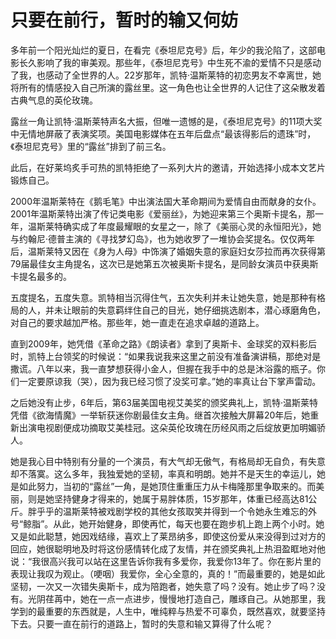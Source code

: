 # 只要在前行，暂时的输又何妨

多年前一个阳光灿烂的夏日，在看完《泰坦尼克号》后，年少的我沦陷了，这部电影长久影响了我的审美观。那些年，《泰坦尼克号》中生死不渝的爱情不只是感动了我，也感动了全世界的人。22岁那年，凯特·温斯莱特的初恋男友不幸离世，她将所有的情感投入自己所演的露丝里。这一角色也让全世界的人记住了这朵散发着古典气息的英伦玫瑰。 

露丝一角让凯特·温斯莱特声名大振，但唯一遗憾的是，《泰坦尼克号》的11项大奖中无情地屏蔽了表演奖项。美国电影媒体在五年后盘点“最该得影后的遗珠”时，《泰坦尼克号》里的“露丝”排到了前三名。 

此后，在好莱坞炙手可热的凯特拒绝了一系列大片的邀请，开始选择小成本文艺片锻炼自己。 

2000年温斯莱特在《鹅毛笔》中出演法国大革命期间为爱情自由而献身的女仆。2001年温斯莱特出演了传记类电影《爱丽丝》，为她迎来第三个奥斯卡提名，那一年，温斯莱特确实成了年度最耀眼的女星之一，除了《美丽心灵的永恒阳光》，她与约翰尼·德普主演的《寻找梦幻岛》，也为她收罗了一堆协会奖提名。仅仅两年后，温斯莱特又因在《身为人母》中饰演了婚姻失意的家庭妇女莎拉而再次获得第79届最佳女主角提名，这次已是她第五次被奥斯卡提名，是同龄女演员中获奥斯卡提名最多的。 

五度提名，五度失意。凯特相当沉得住气，五次失利并未让她失意，她是那种有格局的人，并未让眼前的失意羁绊住自己的目光，她仔细挑选剧本，潜心琢磨角色，对自己的要求越加严格。那些年，她一直走在追求卓越的道路上。 

直到2009年，她凭借《革命之路》《朗读者》拿到了奥斯卡、金球奖的双料影后时，凯特上台领奖的时候说：“如果我说我来这里之前没有准备演讲稿，那绝对是撒谎。八年以来，我一直梦想获得小金人，但握在我手中的总是沐浴露的瓶子。你们一定要原谅我（哭），因为我已经习惯了没奖可拿。”她的率真让台下掌声雷动。 

之后她没有止步，6年后，第63届美国电视艾美奖的颁奖典礼上，凯特·温斯莱特凭借《欲海情魔》一举斩获迷你剧最佳女主角。继首次接触大屏幕20年后，她重新出演电视剧便成功摘取艾美桂冠。这朵英伦玫瑰在历经风雨之后绽放更加明媚骄人。 

她是我心目中特别有分量的一个演员，有大气却无傲气，有格局却无自负，有失意却不落寞。这么多年，我独爱她的坚韧，率真和明朗。她并不是天生的幸运儿，她是如此努力，当初的“露丝”一角，是她顶住重重压力从卡梅隆那里争取来的。而美丽，则是她坚持健身才得来的，她属于易胖体质，15岁那年，体重已经高达81公斤。胖乎乎的温斯莱特被戏剧学校的其他女孩取笑并得到一个令她永生难忘的外号“鲸脂”。从此，她开始健身，即使再忙，每天也要在跑步机上跑上两个小时。她又是如此聪慧，她因戏结缘，喜欢上了莱昂纳多，即使这份爱从来没得到过对方的回应，她很聪明地及时将这份感情转化成了友情，并在颁奖典礼上热泪盈眶地对他说：“我很高兴我可以站在这里告诉你我有多爱你，我爱你13年了。你在影片里的表现让我叹为观止。（哽咽）我爱你，全心全意的，真的！”而最重要的，她是如此坚韧，一次又一次错失奥斯卡，成为陪跑者，她失意了吗？没有。她止步了吗？没有。光阴荏苒中，她在一点一点进步，慢慢地打造自己，雕琢自己。从她那里，我学到的最重要的东西就是，人生中，唯纯粹与热爱不可辜负，既然喜欢，就要坚持下去。只要一直在前行的道路上，暂时的失意和输又算得了什么呢？